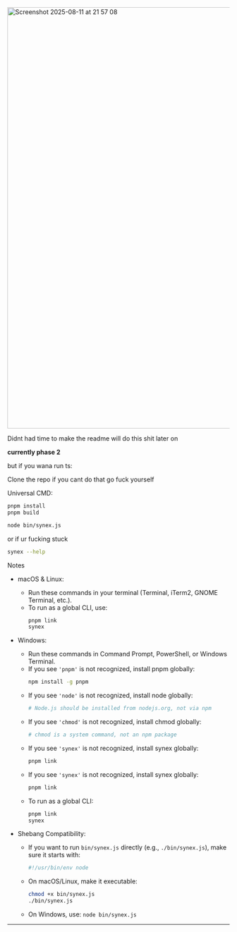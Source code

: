 <img width="1470" height="956" alt="Screenshot 2025-08-11 at 21 57 08" src="https://github.com/user-attachments/assets/270e1776-99b9-47ec-8671-381ba5a1b985" />

Didnt had time to make the readme will do this shit later on

**currently phase 2**

but if you wana run ts:

Clone the repo if you cant do that go fuck yourself

Universal CMD:
```zsh
pnpm install
pnpm build
```
```zsh
node bin/synex.js
```


or if ur fucking stuck
```zsh
synex --help
```

Notes

- macOS & Linux:
  - Run these commands in your terminal (Terminal, iTerm2, GNOME Terminal, etc.).
  - To run as a global CLI, use:
    ```zsh
    pnpm link
    synex
    ```

- Windows:
  - Run these commands in Command Prompt, PowerShell, or Windows Terminal.
  - If you see ```'pnpm'``` is not recognized, install pnpm globally:
    ```zsh
    npm install -g pnpm
    ```
  - If you see ```'node'``` is not recognized, install node globally:
    ```zsh
    # Node.js should be installed from nodejs.org, not via npm
    ```
  - If you see ```'chmod'``` is not recognized, install chmod globally:
    ```zsh
    # chmod is a system command, not an npm package
    ```
  - If you see ```'synex'``` is not recognized, install synex globally:
    ```zsh
    pnpm link
    ```
  - If you see ```'synex'``` is not recognized, install synex globally:
    ```zsh
    pnpm link
    ```
  - To run as a global CLI:
    ```zsh
    pnpm link
    synex
    ```

- Shebang Compatibility:
  - If you want to run ```bin/synex.js``` directly (e.g., ```./bin/synex.js```), make sure it starts with:
    ```zsh
    #!/usr/bin/env node
    ```
  - On macOS/Linux, make it executable:
    ```zsh
    chmod +x bin/synex.js
    ./bin/synex.js
  - On Windows, use:
    ```node bin/synex.js```

---
